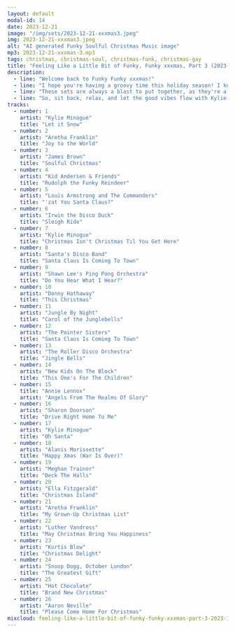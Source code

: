 ```yaml
---
layout: default
modal-id: 14
date: 2023-12-21
image: "/img/sets/2023-12-21-xxxmas3.jpeg"
img: 2023-12-21-xxxmas3.jpeg
alt: "AI generated Funky Soulful Christmas Music image"
mp3: 2023-12-21-xxxmas-3.mp3
tags: christmas, christmas-soul, christmas-funk, christmas-gay
title: "Feeling Like a Little Bit of Funky, Funky xxxmas, Part 3 (2023-12-21)"
description:
  - line: "Welcome back to Funky Funky xxxmas!"
  - line: "I hope you're having a groovy time this holiday season! I know you were waiting for some more xxxmas music sets from me, and I'm here to deliver! Tonight, as previously promised, I've got two more sets of funky, soulful, and disco-inspired xxxmas tracks for you to enjoy."
  - line: "These sets are always a blast to put together, as they're a celebration of the artists and styles that have influenced me over the years. I hope you love them as much as I enjoyed assembling them!"
  - line: "So, sit back, relax, and let the good vibes flow with Kylie Minogue, Aretha Franklin, James Brown, Louis Armstrong, Alanis Morissette, and more this xxxmas season!"
tracks:
  - number: 1
    artist: "Kylie Minogue"
    title: "Let it Snow"
  - number: 2
    artist: "Aretha Franklin"
    title: "Joy to the World"
  - number: 3
    artist: "James Brown"
    title: "Soulful Christmas"
  - number: 4
    artist: "Kid Andersen & Friends"
    title: "Rudolph the Funky Reindeer"
  - number: 5
    artist: "Louis Armstrong and The Commanders"
    title: "'zat You Santa Claus?"
  - number: 6
    artist: "Irwin the Disco Duck"
    title: "Sleigh Ride"
  - number: 7
    artist: "Kylie Minogue"
    title: "Christmas Isn't Christmas Til You Get Here"
  - number: 8
    artist: "Santa's Disco Band"
    title: "Santa Claus Is Coming To Town"
  - number: 9
    artist: "Shawn Lee's Ping Pong Orchestra"
    title: "Do You Hear What I Hear?"
  - number: 10
    artist: "Donny Hathaway"
    title: "This Christmas"
  - number: 11
    artist: "Jungle By Night"
    title: "Carol of the Junglebells"
  - number: 12
    artist: "The Pointer Sisters"
    title: "Santa Claus Is Coming To Town"
  - number: 13
    artist: "The Roller Disco Orchestra"
    title: "Jingle Bells"
  - number: 14
    artist: "New Kids On The Block"
    title: "This One's For The Children"
  - number: 15
    title: "Annie Lennox"
    artist: "Angels From The Realms Of Glory"
  - number: 16
    artist: "Sharon Doorson"
    title: "Drive Right Home To Me"
  - number: 17
    artist: "Kylie Minogue"
    title: "Oh Santa"
  - number: 18
    artist: "Alanis Morissette"
    title: "Happy Xmas (War Is Over)"
  - number: 19
    artist: "Meghan Trainor"
    title: "Deck The Halls"
  - number: 20
    artist: "Ella Fitzgerald"
    title: "Christmas Island"
  - number: 21
    artist: "Aretha Franklin"
    title: "My Grown-Up Christmas List"
  - number: 22
    artist: "Luther Vandross"
    title: "May Christmas Bring You Happiness"
  - number: 23
    artist: "Kurtis Blow"
    title: "Christmas Delight"
  - number: 24
    artist: "Snoop Dogg, October London"
    title: "The Greatest Gift"
  - number: 25
    artist: "Hot Chocolate"
    title: "Brand New Christmas"
  - number: 26
    artist: "Aaron Neville"
    title: "Please Come Home For Christmas"
mixcloud: feeling-like-a-little-bit-of-funky-funky-xxxmas-part-3-2023-12-21
---
```

